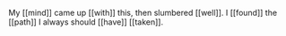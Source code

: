 My [[mind]] came up [[with]] this, then slumbered [[well]]. I [[found]] the [[path]] I always should [[have]] [[taken]].  